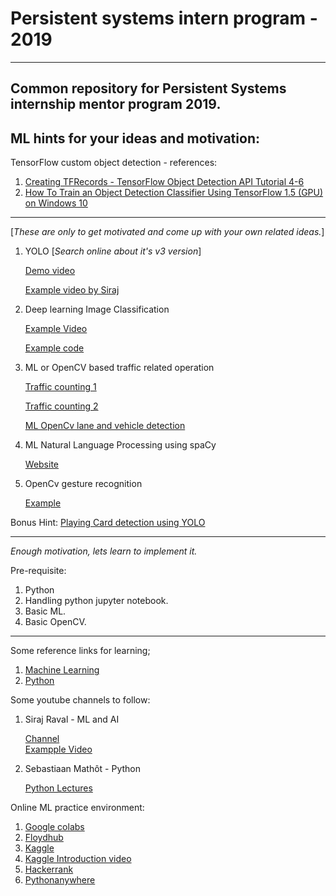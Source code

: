 # Persistent systems intern program - 2019
-----
Common repository for Persistent Systems internship mentor program 2019.
-----

## ML hints for your ideas and motivation:

TensorFlow custom object detection - references:
1. [Creating TFRecords - TensorFlow Object Detection API Tutorial 4-6](https://www.youtube.com/watch?v=kq2Gjv_pPe8)
2. [How To Train an Object Detection Classifier Using TensorFlow 1.5 (GPU) on Windows 10](https://www.youtube.com/watch?v=Rgpfk6eYxJA)

----

[_These are only to get motivated and come up with your own related ideas._]
1. YOLO [_Search online about it's v3 version_]

    [Demo video](https://www.youtube.com/watch?v=BNHJRRUKMa4)
    
    [Example video by Siraj](https://www.youtube.com/watch?v=4eIBisqx9_g)
2. Deep learning Image Classification

    [Example Video](https://www.youtube.com/watch?v=cAICT4Al5Ow)
    
    [Example code](https://becominghuman.ai/building-an-image-classifier-using-deep-learning-in-python-totally-from-a-beginners-perspective-be8dbaf22dd8)
    
3. ML or OpenCV based traffic related operation

    [Traffic counting 1](https://www.youtube.com/watch?v=z1Cvn3_4yGo)
    
    [Traffic counting 2](https://www.youtube.com/watch?v=O0aZygGcGZE)
    
    [ML OpenCv lane and vehicle detection](https://www.youtube.com/watch?v=pQuUW3Jp8ic)
    
4. ML Natural Language Processing using spaCy

    [Website](https://spacy.io/usage/linguistic-features)
5. OpenCv gesture recognition
 
    [Example](https://www.youtube.com/watch?v=v-XcmsYlzjA)

Bonus Hint: [Playing Card detection using YOLO](https://www.youtube.com/watch?v=pnntrewH0xg)

----

_Enough motivation, lets learn to implement it._

Pre-requisite:
1. Python
2. Handling python jupyter notebook.
3. Basic ML.
4. Basic OpenCV.

----

Some reference links for learning;

1. [Machine Learning](https://www.kaggle.com/learn/machine-learning)
2. [Python](https://www.kaggle.com/learn/python)

Some youtube channels to follow:
1. Siraj Raval - ML and AI

    [Channel](https://www.youtube.com/channel/UCWN3xxRkmTPmbKwht9FuE5A)    
    [Exampple Video](https://www.youtube.com/watch?v=2FOXR16mLow&list=PL2-dafEMk2A4ut2pyv0fSIXqOzXtBGkLj)

2. Sebastiaan Mathôt - Python

    [Python Lectures](https://www.youtube.com/watch?v=rytP_vIjzeE&list=PLR-r0edywujd8D-R2Kue1C_wYEK_4Ii71&index=16)
    
Online ML practice environment:
1. [Google colabs](https://colab.research.google.com/)
2. [Floydhub](https://floydhub.com)
3. [Kaggle](https://www.kaggle.com/kernels)
4. [Kaggle Introduction video](https://www.youtube.com/watch?v=FloMHMOU5Bs)
5. [Hackerrank](https://www.hackerrank.com/)
6. [Pythonanywhere](https://www.pythonanywhere.com/)
